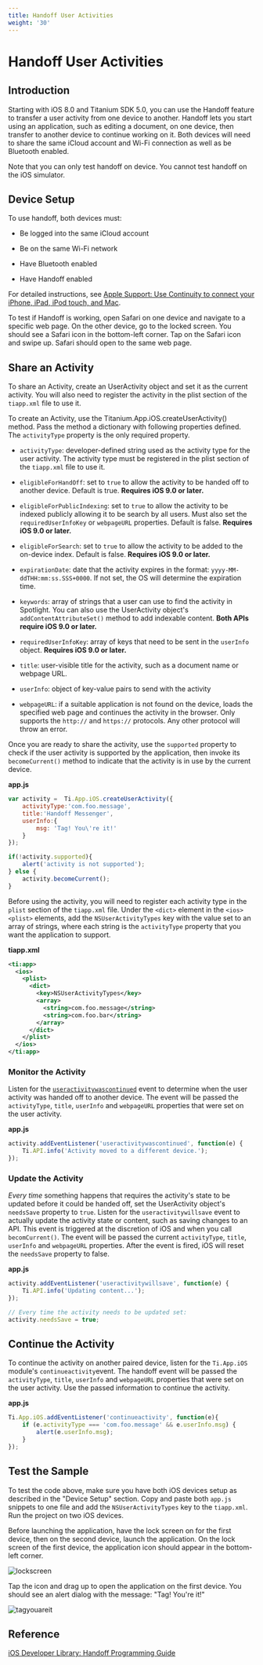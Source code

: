 ```yaml
---
title: Handoff User Activities
weight: '30'
---
```


# Handoff User Activities

## Introduction

Starting with iOS 8.0 and Titanium SDK 5.0, you can use the Handoff feature to transfer a user activity from one device to another. Handoff lets you start using an application, such as editing a document, on one device, then transfer to another device to continue working on it. Both devices will need to share the same iCloud account and Wi-Fi connection as well as be Bluetooth enabled.

Note that you can only test handoff on device. You cannot test handoff on the iOS simulator.

## Device Setup

To use handoff, both devices must:

* Be logged into the same iCloud account

* Be on the same Wi-Fi network

* Have Bluetooth enabled

* Have Handoff enabled

For detailed instructions, see [Apple Support: Use Continuity to connect your iPhone, iPad, iPod touch, and Mac](https://support.apple.com/en-us/HT204681).

To test if Handoff is working, open Safari on one device and navigate to a specific web page. On the other device, go to the locked screen. You should see a Safari icon in the bottom-left corner. Tap on the Safari icon and swipe up. Safari should open to the same web page.

## Share an Activity

To share an Activity, create an UserActivity object and set it as the current activity. You will also need to register the activity in the plist section of the `tiapp.xml` file to use it.

To create an Activity, use the Titanium.App.iOS.createUserActivity() method. Pass the method a dictionary with following properties defined. The `activityType` property is the only required property.

* `activityType`: developer-defined string used as the activity type for the user activity. The activity type must be registered in the plist section of the `tiapp.xml` file to use it.

* `eligibleForHandOff`: set to `true` to allow the activity to be handed off to another device. Default is true. **Requires iOS 9.0 or later.**

* `eligibleForPublicIndexing`: set to `true` to allow the activity to be indexed publicly allowing it to be search by all users. Must also set the `requiredUserInfoKey` or `webpageURL` properties. Default is false. **Requires iOS 9.0 or later.**

* `eligibleForSearch`: set to `true` to allow the activity to be added to the on-device index. Default is false. **Requires iOS 9.0 or later.**

* `expirationDate`: date that the activity expires in the format: `yyyy-MM-ddTHH:mm:ss.SSS+0000`. If not set, the OS will determine the expiration time.

* `keywords`: array of strings that a user can use to find the activity in Spotlight. You can also use the UserActivity object's `addContentAttributeSet()` method to add indexable content. **Both APIs require iOS 9.0 or later.**

* `requiredUserInfoKey`: array of keys that need to be sent in the `userInfo` object. **Requires iOS 9.0 or later.**

* `title`: user-visible title for the activity, such as a document name or webpage URL.

* `userInfo`: object of key-value pairs to send with the activity

* `webpageURL`: if a suitable application is not found on the device, loads the specified web page and continues the activity in the browser. Only supports the `http://` and `https://` protocols. Any other protocol will throw an error.

Once you are ready to share the activity, use the `supported` property to check if the user activity is supported by the application, then invoke its `becomeCurrent()` method to indicate that the activity is in use by the current device.

**app.js**

```javascript
var activity =  Ti.App.iOS.createUserActivity({
    activityType:'com.foo.message',
    title:'Handoff Messenger',
    userInfo:{
        msg: 'Tag! You\'re it!'
    }
});

if(!activity.supported){
    alert('activity is not supported');
} else {
    activity.becomeCurrent();
}
```

Before using the activity, you will need to register each activity type in the `plist` section of the `tiapp.xml` file. Under the `<dict>` element in the `<ios><plist>` elements, add the `NSUserActivityTypes` key with the value set to an array of strings, where each string is the `activityType` property that you want the application to support.

**tiapp.xml**

```xml
<ti:app>
  <ios>
    <plist>
      <dict>
        <key>NSUserActivityTypes</key>
        <array>
          <string>com.foo.message</string>
          <string>com.foo.bar</string>
        </array>
      </dict>
    </plist>
  </ios>
</ti:app>
```

### Monitor the Activity

Listen for the [`useractivitywascontinued`](#!/api/Titanium.App.iOS.UserActivity-event-useractivitywascontinued) event to determine when the user activity was handed off to another device. The event will be passed the `activityType`, `title`, `userInfo` and `webpageURL` properties that were set on the user activity.

**app.js**

```javascript
activity.addEventListener('useractivitywascontinued', function(e) {
    Ti.API.info('Activity moved to a different device.');
});
```

### Update the Activity

_Every time_ something happens that requires the activity's state to be updated before it could be handed off, set the UserActivity object's `needsSave` property to `true`. Listen for the `useractivitywillsave` event to actually update the activity state or content, such as saving changes to an API. This event is triggered at the discretion of iOS and when you call `becomCurrent()`. The event will be passed the current `activityType`, `title`, `userInfo` and `webpageURL` properties. After the event is fired, iOS will reset the `needsSave` property to false.

**app.js**

```javascript
activity.addEventListener('useractivitywillsave', function(e) {
    Ti.API.info('Updating content...');
});

// Every time the activity needs to be updated set:
activity.needsSave = true;
```

## Continue the Activity

To continue the activity on another paired device, listen for the `Ti.App.iOS` module's `continueactivity`event. The handoff event will be passed the `activityType`, `title`, `userInfo` and `webpageURL` properties that were set on the user activity. Use the passed information to continue the activity.

**app.js**

```javascript
Ti.App.iOS.addEventListener('continueactivity', function(e){
    if (e.activityType === 'com.foo.message' && e.userInfo.msg) {
        alert(e.userInfo.msg);
    }
});
```

## Test the Sample

To test the code above, make sure you have both iOS devices setup as described in the "Device Setup" section. Copy and paste both `app.js` snippets to one file and add the `NSUserActivityTypes` key to the `tiapp.xml`. Run the project on two iOS devices.

Before launching the application, have the lock screen on for the first device, then on the second device, launch the application. On the lock screen of the first device, the application icon should appear in the bottom-left corner.

![lockscreen](./lockscreen.png)

Tap the icon and drag up to open the application on the first device. You should see an alert dialog with the message: "Tag! You're it!"

![tagyouareit](./tagyouareit.png)

## Reference

[iOS Developer Library: Handoff Programming Guide](https://developer.apple.com/library/ios/documentation/UserExperience/Conceptual/Handoff/HandoffFundamentals/HandoffFundamentals.html#//apple_ref/doc/uid/TP40014338)
